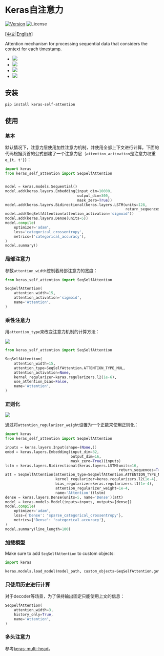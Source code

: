 # Keras自注意力

[![Version](https://img.shields.io/pypi/v/keras-self-attention.svg)](https://pypi.org/project/keras-self-attention/)
![License](https://img.shields.io/pypi/l/keras-self-attention.svg)

\[[中文](https://github.com/CyberZHG/keras-self-attention/blob/master/README.zh-CN.md)|[English](https://github.com/CyberZHG/keras-self-attention/blob/master/README.md)\]

Attention mechanism for processing sequential data that considers the context for each timestamp.

* ![](https://user-images.githubusercontent.com/853842/44248592-1fbd0500-a21e-11e8-9fe0-52a1e4a48329.gif)
* ![](https://user-images.githubusercontent.com/853842/44248591-1e8bd800-a21e-11e8-9ca8-9198c2725108.gif)
* ![](https://user-images.githubusercontent.com/853842/44248590-1df34180-a21e-11e8-8ff1-268217f466ba.gif)
* ![](https://user-images.githubusercontent.com/853842/44249018-8ba06d00-a220-11e8-80e3-802677b658ed.gif)

## 安装

```bash
pip install keras-self-attention
```

## 使用

### 基本

默认情况下，注意力层使用加性注意力机制，并使用全部上下文进行计算。下面的代码根据页首的公式创建了一个注意力层（`attention_activation`是注意力权重`e_{t, t'}`）：

```python
import keras
from keras_self_attention import SeqSelfAttention


model = keras.models.Sequential()
model.add(keras.layers.Embedding(input_dim=10000,
                                 output_dim=300,
                                 mask_zero=True))
model.add(keras.layers.Bidirectional(keras.layers.LSTM(units=128,
                                                       return_sequences=True)))
model.add(SeqSelfAttention(attention_activation='sigmoid'))
model.add(keras.layers.Dense(units=5))
model.compile(
    optimizer='adam',
    loss='categorical_crossentropy',
    metrics=['categorical_accuracy'],
)
model.summary()
```

### 局部注意力

参数`attention_width`控制着局部注意力的宽度：

```python
from keras_self_attention import SeqSelfAttention

SeqSelfAttention(
    attention_width=15,
    attention_activation='sigmoid',
    name='Attention',
)
```

### 乘性注意力

用`attention_type`来改变注意力机制的计算方法：

![](https://user-images.githubusercontent.com/853842/44253887-a03a3080-a233-11e8-9d49-3fd7e622a0f7.gif)

```python
from keras_self_attention import SeqSelfAttention

SeqSelfAttention(
    attention_width=15,
    attention_type=SeqSelfAttention.ATTENTION_TYPE_MUL,
    attention_activation=None,
    kernel_regularizer=keras.regularizers.l2(1e-6),
    use_attention_bias=False,
    name='Attention',
)
```

### 正则化

![](https://user-images.githubusercontent.com/853842/44250188-f99b6300-a225-11e8-8fab-8dcf0d99616e.gif)

通过将`attention_regularizer_weight`设置为一个正数来使用正则化：

```python
import keras
from keras_self_attention import SeqSelfAttention

inputs = keras.layers.Input(shape=(None,))
embd = keras.layers.Embedding(input_dim=32,
                              output_dim=16,
                              mask_zero=True)(inputs)
lstm = keras.layers.Bidirectional(keras.layers.LSTM(units=16,
                                                    return_sequences=True))(embd)
att = SeqSelfAttention(attention_type=SeqSelfAttention.ATTENTION_TYPE_MUL,
                       kernel_regularizer=keras.regularizers.l2(1e-4),
                       bias_regularizer=keras.regularizers.l1(1e-4),
                       attention_regularizer_weight=1e-4,
                       name='Attention')(lstm)
dense = keras.layers.Dense(units=5, name='Dense')(att)
model = keras.models.Model(inputs=inputs, outputs=[dense])
model.compile(
    optimizer='adam',
    loss={'Dense': 'sparse_categorical_crossentropy'},
    metrics={'Dense': 'categorical_accuracy'},
)
model.summary(line_length=100)
```

### 加载模型

Make sure to add `SeqSelfAttention` to custom objects:

```python
import keras

keras.models.load_model(model_path, custom_objects=SeqSelfAttention.get_custom_objects())
```

### 只使用历史进行计算

对于decoder等场景，为了保持输出固定只能使用上文的信息：

```python
SeqSelfAttention(
    attention_width=3,
    history_only=True,
    name='Attention',
)
```

### 多头注意力

参考[keras-multi-head](https://github.com/CyberZHG/keras-multi-head)。
